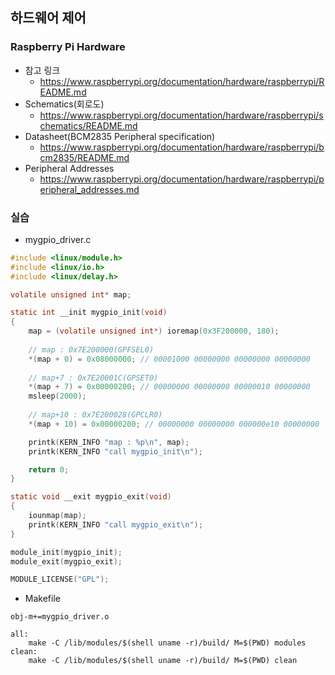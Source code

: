 ## 하드웨어 제어
### Raspberry Pi Hardware
* 참고 링크
  - https://www.raspberrypi.org/documentation/hardware/raspberrypi/README.md
* Schematics(회로도)
  - https://www.raspberrypi.org/documentation/hardware/raspberrypi/schematics/README.md
* Datasheet(BCM2835 Peripheral specification)
  - https://www.raspberrypi.org/documentation/hardware/raspberrypi/bcm2835/README.md
* Peripheral Addresses
  - https://www.raspberrypi.org/documentation/hardware/raspberrypi/peripheral_addresses.md

### 실습
* mygpio_driver.c
```c
#include <linux/module.h>
#include <linux/io.h>
#include <linux/delay.h>

volatile unsigned int* map;

static int __init mygpio_init(void)
{
    map = (volatile unsigned int*) ioremap(0x3F200000, 180);
    
    // map : 0x7E200000(GPFSEL0)
    *(map + 0) = 0x08000000; // 00001000 00000000 00000000 00000000
    
    // map+7 : 0x7E20001C(GPSET0)
    *(map + 7) = 0x00000200; // 00000000 00000000 00000010 00000000
    msleep(2000);
    
    // map+10 : 0x7E200028(GPCLR0)
    *(map + 10) = 0x00000200; // 00000000 00000000 000000e10 00000000

    printk(KERN_INFO "map : %p\n", map);
    printk(KERN_INFO "call mygpio_init\n");

    return 0;
}

static void __exit mygpio_exit(void)
{
    iounmap(map);
    printk(KERN_INFO "call mygpio_exit\n");
}

module_init(mygpio_init);
module_exit(mygpio_exit);

MODULE_LICENSE("GPL");
```
* Makefile
```
obj-m+=mygpio_driver.o

all:
    make -C /lib/modules/$(shell uname -r)/build/ M=$(PWD) modules
clean:
    make -C /lib/modules/$(shell uname -r)/build/ M=$(PWD) clean
```

